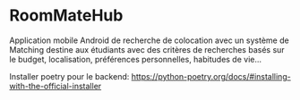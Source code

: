 # RoomMateHub
Application mobile Android de recherche de colocation avec un système de Matching  destine aux étudiants avec des critères de recherches basés sur le budget, localisation, préférences personnelles, habitudes de vie...

Installer poetry pour le backend: https://python-poetry.org/docs/#installing-with-the-official-installer
